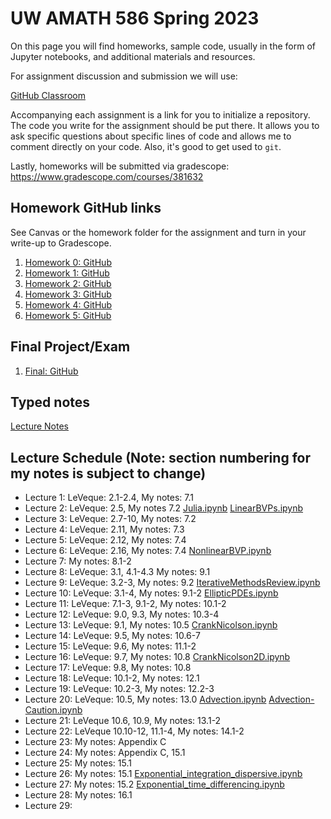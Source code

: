 # UW AMATH 586 Spring 2023

On this page you will find homeworks, sample code, usually in the form of Jupyter notebooks, and additional materials and resources.

For assignment discussion and submission we will use:

[GitHub Classroom](https://classroom.github.com)

Accompanying each assignment is a link for you to initialize a repository.  The code you write for the assignment should be put there.  It allows you to ask specific questions about specific lines of code and allows me to comment directly on your code.  Also, it's good to get used to `git`. 

Lastly, homeworks will be submitted via gradescope: https://www.gradescope.com/courses/381632

## Homework GitHub links

See Canvas or the homework folder for the assignment and turn in your write-up to Gradescope.

1. [Homework 0: GitHub](https://classroom.github.com/a/bVqKaaYp)
2. [Homework 1: GitHub](https://classroom.github.com/a/bPdpXLYF)
3. [Homework 2: GitHub](https://classroom.github.com/a/ZxVi2K3J)
4. [Homework 3: GitHub](https://classroom.github.com/a/jRgm13jv)
5. [Homework 4: GitHub](https://classroom.github.com/a/aRT_UrfI)
6. [Homework 5: GitHub](https://classroom.github.com/a/WcT1X6EC)

## Final Project/Exam

1. [Final: GitHub](https://classroom.github.com/a/KrrrRRyB)

## Typed notes

[Lecture Notes](https://github.com/trogdoncourses/amath-586-2023/blob/main/Numerical_Analysis.pdf)

## Lecture Schedule (Note: section numbering for my notes is subject to change)

* Lecture 1: LeVeque: 2.1-2.4, My notes: 7.1
* Lecture 2: LeVeque: 2.5, My notes 7.2 [Julia.ipynb](https://github.com/trogdoncourses/amath-586-2023/blob/main/notebooks/Julia.ipynb) [LinearBVPs.ipynb](https://github.com/trogdoncourses/amath-586-2023/blob/main/notebooks/LinearBVPs.ipynb)
* Lecture 3: LeVeque: 2.7-10, My notes: 7.2
* Lecture 4: LeVeque: 2.11, My notes: 7.3
* Lecture 5: LeVeque: 2.12, My notes: 7.4
* Lecture 6: LeVeque: 2.16, My notes: 7.4 [NonlinearBVP.ipynb](https://github.com/trogdoncourses/amath-586-2023/blob/main/notebooks/NonlinearBVP.ipynb)
* Lecture 7: My notes: 8.1-2
* Lecture 8: LeVeque: 3.1, 4.1-4.3 My notes: 9.1
* Lecture 9: LeVeque: 3.2-3, My notes: 9.2 [IterativeMethodsReview.ipynb](https://github.com/trogdoncourses/amath-586-2023/blob/main/notebooks/IterativeMethodsReview.ipynb)
* Lecture 10: LeVeque: 3.1-4, My notes: 9.1-2 [EllipticPDEs.ipynb](https://github.com/trogdoncourses/amath-586-2023/blob/main/notebooks/EllipticPDEs.ipynb)
* Lecture 11: LeVeque: 7.1-3, 9.1-2, My notes: 10.1-2
* Lecture 12: LeVeque: 9.0, 9.3, My notes: 10.3-4
* Lecture 13: LeVeque: 9.1, My notes: 10.5 [CrankNicolson.ipynb](https://github.com/trogdoncourses/amath-586-2023/blob/main/notebooks/CrankNicolson.ipynb)
* Lecture 14: LeVeque: 9.5, My notes: 10.6-7
* Lecture 15: LeVeque: 9.6, My notes: 11.1-2
* Lecture 16: LeVeque: 9.7, My notes: 10.8 [CrankNicolson2D.ipynb](https://github.com/trogdoncourses/amath-586-2023/blob/main/notebooks/CrankNicolson2D.ipynb)
* Lecture 17: LeVeque: 9.8, My notes: 10.8
* Lecture 18: LeVeque: 10.1-2, My notes: 12.1
* Lecture 19: LeVeque: 10.2-3, My notes: 12.2-3
* Lecture 20: LeVeque: 10.5, My notes: 13.0 [Advection.ipynb](https://github.com/trogdoncourses/amath-586-2023/blob/main/notebooks/Advection.ipynb) [Advection-Caution.ipynb](https://github.com/trogdoncourses/amath-586-2023/blob/main/notebooks/Advection-Caution.ipynb)
* Lecture 21: LeVeque 10.6, 10.9, My notes: 13.1-2
* Lecture 22: LeVeque 10.10-12, 11.1-4, My notes: 14.1-2
* Lecture 23: My notes: Appendix C
* Lecture 24: My notes: Appendix C, 15.1
* Lecture 25: My notes: 15.1
* Lecture 26: My notes: 15.1 [Exponential_integration_dispersive.ipynb](https://github.com/trogdoncourses/amath-586-2023/blob/main/notebooks/Exponential_integration_dispersive.ipynb) 
* Lecture 27: My notes: 15.2 [Exponential_time_differencing.ipynb](https://github.com/trogdoncourses/amath-586-2023/blob/main/notebooks/Exponential_time_differencing.ipynb) 
* Lecture 28: My notes: 16.1
* Lecture 29:
